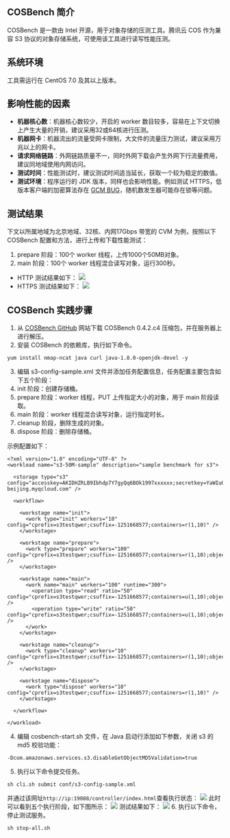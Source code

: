 ## COSBench 简介

COSBench 是一款由 Intel 开源，用于对象存储的压测工具。腾讯云 COS 作为兼容 S3 协议的对象存储系统，可使用该工具进行读写性能压测。


## 系统环境

工具需运行在 CentOS 7.0 及其以上版本。


## 影响性能的因素

- **机器核心数**：机器核心数较少，开启的 worker 数目较多，容易在上下文切换上产生大量的开销，建议采用32或64核进行压测。
- **机器网卡**：机器流出的流量受网卡限制，大文件的流量压力测试，建议采用万兆以上的网卡。
- **请求网络链路**：外网链路质量不一，同时外网下载会产生外网下行流量费用，建议同地域使用内网访问。
- **测试时间**：性能测试时，建议测试时间适当延长，获取一个较为稳定的数值。
- **测试环境**：程序运行的 JDK 版本，同样也会影响性能。例如测试 HTTPS，低版本客户端的加密算法存在 [GCM BUG](https://bugs.openjdk.java.net/browse/JDK-8201633)，随机数发生器可能存在锁等问题。


## 测试结果

下文以所属地域为北京地域、32核、内网17Gbps 带宽的 CVM 为例，按照以下 COSBench 配置和方法，进行上传和下载性能测试：
1. prepare 阶段：100个 worker 线程，上传1000个50MB对象。
2. main 阶段：100个 worker 线程混合读写对象，运行300秒。
 - HTTP 测试结果如下：
   ![](https://main.qcloudimg.com/raw/e3ac34b6f8340c5cbc834d4f98ba9341.png)
 - HTTPS 测试结果如下：
   ![](https://main.qcloudimg.com/raw/9cbe05dfd23d69048abb5199bc515979.png)


## COSBench 实践步骤

1. 从 [COSBench GitHub](https://github.com/intel-cloud/cosbench/releases) 网站下载 COSBench 0.4.2.c4 压缩包，并在服务器上进行解压。
2. 安装 COSBench 的依赖库，执行如下命令。
```
yum install nmap-ncat java curl java-1.8.0-openjdk-devel -y
```
3. 编辑 s3-config-sample.xml 文件并添加任务配置信息，任务配置主要包含如下五个阶段：
 1.   init 阶段：创建存储桶。
 1.   prepare 阶段：worker 线程，PUT 上传指定大小的对象，用于 main 阶段读取。
 1.   main 阶段：worker 线程混合读写对象，运行指定时长。
 1.   cleanup 阶段，删除生成的对象。
 1.   dispose 阶段：删除存储桶。

示例配置如下：
```shell
<?xml version="1.0" encoding="UTF-8" ?>
<workload name="s3-50M-sample" description="sample benchmark for s3">

  <storage type="s3" config="accesskey=AKIDHZRLB9Ibhdp7Y7gyQq6BOk1997xxxxxx;secretkey=YaWIuQmCSZ5ZMniUM6hiaLxHnxxxxxx;endpoint=http://cos.ap-beijing.myqcloud.com" />

  <workflow>

    <workstage name="init">
      <work type="init" workers="10" config="cprefix=s3testqwer;csuffix=-1251668577;containers=r(1,10)" />
    </workstage>

    <workstage name="prepare">
      <work type="prepare" workers="100" config="cprefix=s3testqwer;csuffix=-1251668577;containers=r(1,10);objects=r(1,1000);sizes=c(50)MB" />
    </workstage>

    <workstage name="main">
      <work name="main" workers="100" runtime="300">
        <operation type="read" ratio="50" config="cprefix=s3testqwer;csuffix=-1251668577;containers=u(1,10);objects=u(1,1000)" />
        <operation type="write" ratio="50" config="cprefix=s3testqwer;csuffix=-1251668577;containers=u(1,10);objects=u(1000,2000);sizes=c(50)MB" />
      </work>
    </workstage>

    <workstage name="cleanup">
      <work type="cleanup" workers="10" config="cprefix=s3testqwer;csuffix=-1251668577;containers=r(1,10);objects=r(1,2000)" />
    </workstage>

    <workstage name="dispose">
      <work type="dispose" workers="10" config="cprefix=s3testqwer;csuffix=-1251668577;containers=r(1,10)" />
    </workstage>

  </workflow>

</workload>
```
4. 编辑 cosbench-start.sh 文件，在 Java 启动行添加如下参数，关闭 s3 的 md5 校验功能：
```plaintext
-Dcom.amazonaws.services.s3.disableGetObjectMD5Validation=true
```
5. 执行以下命令提交任务。
```plaintext
sh cli.sh submit conf/s3-config-sample.xml
```
并通过该网址`http://ip:19088/controller/index.html`查看执行状态：
![](https://main.qcloudimg.com/raw/77f1631fa15141332d123fb472bab7ac.png)
此时可以看到五个执行阶段，如下图所示：
![](https://main.qcloudimg.com/raw/3ccb5a60253ceb20c6da9292582c4355.png)
测试结果如下：
![](https://main.qcloudimg.com/raw/cbbb6199d89d1749424b7e3ba89be96d.png)
6. 执行以下命令，停止测试服务。
```plaintext
sh stop-all.sh
```
